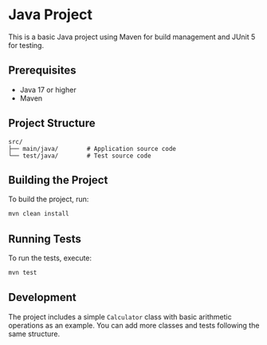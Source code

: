 # Java Project

This is a basic Java project using Maven for build management and JUnit 5 for testing.

## Prerequisites

- Java 17 or higher
- Maven

## Project Structure

```
src/
├── main/java/        # Application source code
└── test/java/        # Test source code
```

## Building the Project

To build the project, run:

```bash
mvn clean install
```

## Running Tests

To run the tests, execute:

```bash
mvn test
```

## Development

The project includes a simple `Calculator` class with basic arithmetic operations as an example. You can add more classes and tests following the same structure. 